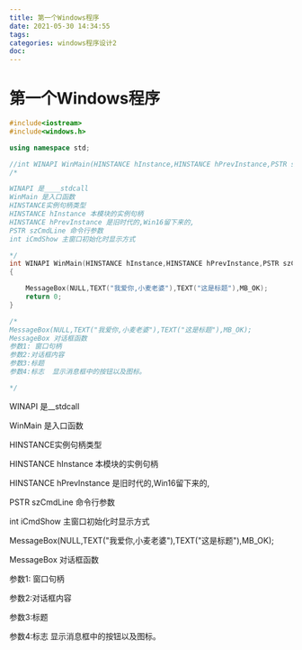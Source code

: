 ```yaml
---
title: 第一个Windows程序
date: 2021-05-30 14:34:55
tags:
categories: windows程序设计2
doc:
---
```


# 第一个Windows程序





```cpp
#include<iostream>
#include<windows.h>

using namespace std;

//int WINAPI WinMain(HINSTANCE hInstance,HINSTANCE hPrevInstance,PSTR szCmdLine,int iCmdShow)
/*

WINAPI 是____stdcall
WinMain 是入口函数
HINSTANCE实例句柄类型
HINSTANCE hInstance	本模块的实例句柄
HINSTANCE hPrevInstance 是旧时代的,Win16留下来的,
PSTR szCmdLine 命令行参数
int iCmdShow 主窗口初始化时显示方式

*/
int WINAPI WinMain(HINSTANCE hInstance,HINSTANCE hPrevInstance,PSTR szCmdLine,int iCmdShow)
{

	MessageBox(NULL,TEXT("我爱你,小麦老婆"),TEXT("这是标题"),MB_OK);
	return 0;
}

/*
MessageBox(NULL,TEXT("我爱你,小麦老婆"),TEXT("这是标题"),MB_OK);
MessageBox 对话框函数
参数1: 窗口句柄
参数2:对话框内容
参数3:标题
参数4:标志	显示消息框中的按钮以及图标。

*/
```

WINAPI 是__stdcall

WinMain 是入口函数

HINSTANCE实例句柄类型

HINSTANCE hInstance	本模块的实例句柄

HINSTANCE hPrevInstance 是旧时代的,Win16留下来的,

PSTR szCmdLine 命令行参数

int iCmdShow 主窗口初始化时显示方式



MessageBox(NULL,TEXT("我爱你,小麦老婆"),TEXT("这是标题"),MB_OK);

MessageBox 对话框函数

参数1: 窗口句柄

参数2:对话框内容

参数3:标题

参数4:标志	显示消息框中的按钮以及图标。